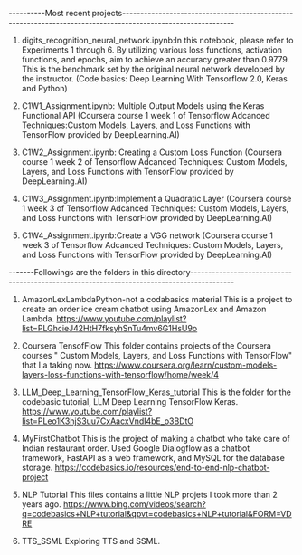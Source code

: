 ----------Most recent projects-------------------------------------------------------------------------------------------------------------

1. digits_recognition_neural_network.ipynb:In this notebook, please refer to Experiments 1 through 6. By utilizing various loss functions, activation functions, and epochs, 
aim to achieve an accuracy greater than 0.9779. This is the benchmark set by the original neural network developed by the instructor.
(Code basics: Deep Learning With Tensorflow 2.0, Keras and Python)


2. C1W1_Assignment.ipynb:
Multiple Output Models using the Keras Functional API
(Coursera course 1 week 1 of Tensorflow Adcanced Techniques:Custom Models, Layers, and Loss Functions with TensorFlow provided by DeepLearning.AI)

3. C1W2_Assignment.ipynb:
Creating a Custom Loss Function
(Coursera course 1 week 2 of Tensorflow Adcanced Techniques: Custom Models, Layers, and Loss Functions with TensorFlow provided by DeepLearning.AI)

4. C1W3_Assignment.ipynb:Implement a Quadratic Layer
(Coursera course 1 week 3 of Tensorflow Adcanced Techniques: Custom Models, Layers, and Loss Functions with TensorFlow provided by DeepLearning.AI)

5. C1W4_Assignment.ipynb:Create a VGG network
(Coursera course 1 week 3 of Tensorflow Adcanced Techniques: Custom Models, Layers, and Loss Functions with TensorFlow provided by DeepLearning.AI)


-------Followings are the folders in this directory------------------------------------------------------------------------------------------

1. AmazonLexLambdaPython-not a codabasics material
This is a project to create an order ice cream chatbot using AmazonLex and Amazon Lambda. 
https://www.youtube.com/playlist?list=PLGhcieJ42HtH7fksyhSnTu4mv6G1HsU9o

2. Coursera TensofFlow
This folder contains projects of the Coursera courses " Custom Models, Layers, and Loss Functions with TensorFlow" that I a taking now.
https://www.coursera.org/learn/custom-models-layers-loss-functions-with-tensorflow/home/week/4

3. LLM_Deep_Learning_TensorFlow_Keras_tutorial
This is the folder for the codebasic tutorial, LLM Deep Learning TensorFlow Keras.
https://www.youtube.com/playlist?list=PLeo1K3hjS3uu7CxAacxVndI4bE_o3BDtO

4. MyFirstChatbot
This is the project of making a chatbot who take care of Indian restaurant order. Used Google Dialogflow as a chatbot framework, FastAPI as a web framework, and MySQL for the database storage. 
https://codebasics.io/resources/end-to-end-nlp-chatbot-project

5. NLP Tutorial
This files contains a little NLP projets I took more than 2 years ago.
https://www.bing.com/videos/search?q=codebasics+NLP+tutorial&qpvt=codebasics+NLP+tutorial&FORM=VDRE

6. TTS_SSML
Exploring TTS and SSML.





